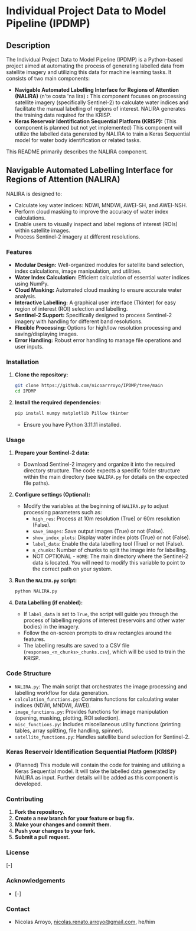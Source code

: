# Individual Project Data to Model Pipeline (IPDMP)

## Description

The Individual Project Data to Model Pipeline (IPDMP) is a Python-based project aimed at automating the process of generating labelled data from satellite imagery and utilizing this data for machine learning tasks.  It consists of two main components:

* **Navigable Automated Labelling Interface for Regions of Attention (NALIRA)** (n'te costa 'na lira) **:** This component focuses on processing satellite imagery (specifically Sentinel-2) to calculate water indices and facilitate the manual labelling of regions of interest. NALIRA generates the training data required for the KRISP.
* **Keras Reservoir Identification Sequential Platform (KRISP):** (This component is planned but not yet implemented) This component will utilize the labelled data generated by NALIRA to train a Keras Sequential model for water body identification or related tasks.

This README primarily describes the NALIRA component.

## Navigable Automated Labelling Interface for Regions of Attention (NALIRA)

NALIRA is designed to:

* Calculate key water indices: NDWI, MNDWI, AWEI-SH, and AWEI-NSH.
* Perform cloud masking to improve the accuracy of water index calculations.
* Enable users to visually inspect and label regions of interest (ROIs) within satellite images.
* Process Sentinel-2 imagery at different resolutions.

### Features

* **Modular Design:** Well-organized modules for satellite band selection, index calculations, image manipulation, and utilities.
* **Water Index Calculation:** Efficient calculation of essential water indices using NumPy.
* **Cloud Masking:** Automated cloud masking to ensure accurate water analysis.
* **Interactive Labelling:** A graphical user interface (Tkinter) for easy region of interest (ROI) selection and labelling.
* **Sentinel-2 Support:** Specifically designed to process Sentinel-2 imagery with handling for different band resolutions.
* **Flexible Processing:** Options for high/low resolution processing and saving/displaying images.
* **Error Handling:** Robust error handling to manage file operations and user inputs.

### Installation

1.  **Clone the repository:**

    ```bash
    git clone https://github.com/nicoarrroyo/IPDMP/tree/main
    cd IPDMP
    ```

2.  **Install the required dependencies:**

    ```bash
    pip install numpy matplotlib Pillow tkinter
    ```

    * Ensure you have Python 3.11.11 installed.

### Usage

1.  **Prepare your Sentinel-2 data:**
    * Download Sentinel-2 imagery and organize it into the required directory structure. The code expects a specific folder structure within the main directory (see `NALIRA.py` for details on the expected file paths).
2.  **Configure settings (Optional):**
    * Modify the variables at the beginning of `NALIRA.py` to adjust processing parameters such as:
        * `high_res`: Process at 10m resolution (True) or 60m resolution (False).
        * `save_images`: Save output images (True) or not (False).
        * `show_index_plots`: Display water index plots (True) or not (False).
        * `label_data`: Enable the data labelling tool (True) or not (False).
        * `n_chunks`: Number of chunks to split the image into for labelling.
        * NOT OPTIONAL - `HOME`: The main directory where the Sentinel-2 data is located. You will need to modify this variable to point to the correct path on your system.
3.  **Run the `NALIRA.py` script:**

    ```bash
    python NALIRA.py
    ```

4.  **Data Labelling (if enabled):**

    * If `label_data` is set to `True`, the script will guide you through the process of labelling regions of interest (reservoirs and other water bodies) in the imagery.
    * Follow the on-screen prompts to draw rectangles around the features.
    * The labelling results are saved to a CSV file (`responses_<n_chunks>_chunks.csv`), which will be used to train the KRISP.

### Code Structure

* `NALIRA.py`: The main script that orchestrates the image processing and labelling workflow for data generation.
* `calculation_functions.py`: Contains functions for calculating water indices (NDWI, MNDWI, AWEI).
* `image_functions.py`: Provides functions for image manipulation (opening, masking, plotting, ROI selection).
* `misc_functions.py`: Includes miscellaneous utility functions (printing tables, array splitting, file handling, spinner).
* `satellite_functions.py`: Handles satellite band selection for Sentinel-2.

### Keras Reservoir Identification Sequential Platform (KRISP)

* (Planned) This module will contain the code for training and utilizing a Keras Sequential model. It will take the labelled data generated by NALIRA as input.  Further details will be added as this component is developed.

### Contributing

1.  **Fork the repository.**
2.  **Create a new branch for your feature or bug fix.**
3.  **Make your changes and commit them.**
4.  **Push your changes to your fork.**
5.  **Submit a pull request.**

### License

[-]

### Acknowledgements

* [-]

### Contact

* Nicolas Arroyo, nicolas.renato.arroyo@gmail.com, he/him
